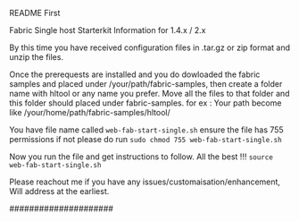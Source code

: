 <!--- 
#!/bin/bash
Created by : ravinayag@gmail.com | Ravi Vasagam
-->

README First

Fabric Single host Starterkit Information for 1.4.x / 2.x

By this time you have received configuration files in .tar.gz or zip format and unzip the files. 

Once the prerequests are installed and you do dowloaded the fabric samples and placed under /your/path/fabric-samples, then create a folder  name with hltool or any name you prefer. Move all the files to that folder and this folder should placed under fabric-samples. 
for ex :
Your path become like /your/home/path/fabric-samples/hltool/

You have file name called  `web-fab-start-single.sh`
ensure the file has 755 permissions if not please do run `sudo chmod 755 web-fab-start-single.sh`

Now you run the file and get instructions to follow. All the best !!!
`source web-fab-start-single.sh`

Please reachout me if you have any issues/customaisation/enhancement,  Will address at the earliest.


#####################





